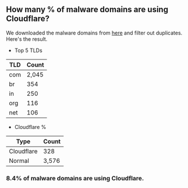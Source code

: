 ## How many % of malware domains are using Cloudflare?


We downloaded the malware domains from [here](https://urlhaus.abuse.ch) and filter out duplicates.
Here's the result.


[//]: # (start replacement)


- Top 5 TLDs

| TLD | Count |
| --- | --- |
| com | 2,045 |
| br | 354 |
| in | 250 |
| org | 116 |
| net | 106 |


- Cloudflare %

| Type | Count |
| --- | --- |
| Cloudflare | 328 |
| Normal | 3,576 |


### 8.4% of malware domains are using Cloudflare.